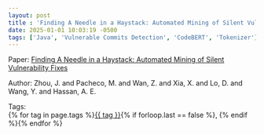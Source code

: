 ```yaml
---
layout: post
title : 'Finding A Needle in a Haystack: Automated Mining of Silent Vulnerability Fixes'
date: 2025-01-01 10:03:19 -0500
tags: ['Java', 'Vulnerable Commits Detection', 'CodeBERT', 'Tokenizer']
---
```

Paper: [Finding A Needle in a Haystack: Automated Mining of Silent Vulnerability Fixes](https://ieeexplore-ieee-org.proxy.library.nd.edu/document/9678720)

Author: Zhou, J. and Pacheco, M. and Wan, Z. and Xia, X. and Lo, D. and Wang, Y. and Hassan, A. E.




 Tags:  
        <span>{% for tag in page.tags %}<a href="{{ site.baseurl }}tags/#{{ tag | slugify }}">{{ tag }}</a>{% if forloop.last == false %}, {% endif %}{% endfor %}</span>
